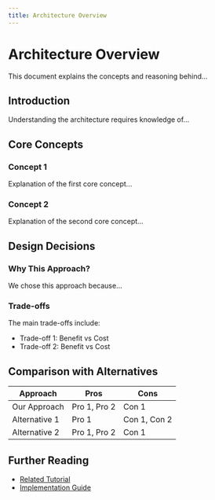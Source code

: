 ```yaml
---
title: Architecture Overview
---
```


# Architecture Overview

This document explains the concepts and reasoning behind...

## Introduction

Understanding the architecture requires knowledge of...

## Core Concepts

### Concept 1

Explanation of the first core concept...

### Concept 2

Explanation of the second core concept...

## Design Decisions

### Why This Approach?

We chose this approach because...

### Trade-offs

The main trade-offs include:

- Trade-off 1: Benefit vs Cost
- Trade-off 2: Benefit vs Cost

## Comparison with Alternatives

| Approach      | Pros         | Cons         |
| ------------- | ------------ | ------------ |
| Our Approach  | Pro 1, Pro 2 | Con 1        |
| Alternative 1 | Pro 1        | Con 1, Con 2 |
| Alternative 2 | Pro 1, Pro 2 | Con 1        |

## Further Reading

- [Related Tutorial](../tutorials/)
- [Implementation Guide](../how-to/)
